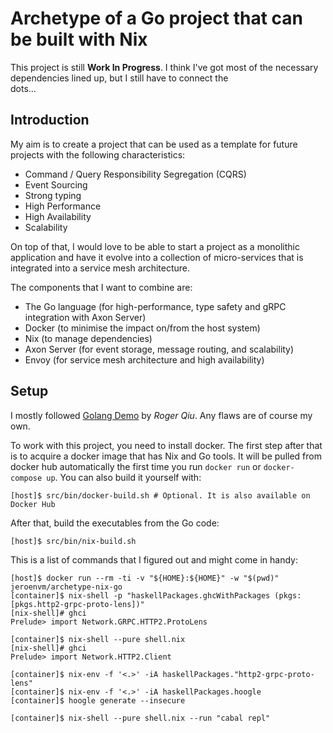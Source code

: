 # Archetype of a Go project that can be built with Nix

This project is still **Work In Progress**. I think I've got most of
the necessary dependencies lined up, but I still have to connect the  
dots...

## Introduction

My aim is to create a project that
can be used as a template for future projects with the following
characteristics:
* Command / Query Responsibility Segregation (CQRS)
* Event Sourcing
* Strong typing
* High Performance
* High Availability
* Scalability

On top of that, I would love to be able to start a project as a monolithic
application and have it evolve into a collection of micro-services that is
integrated into a service mesh architecture.

The components that I want to combine are:
* The Go language (for high-performance, type safety and gRPC integration with Axon Server)
* Docker (to minimise the impact on/from the host system)
* Nix (to manage dependencies)
* Axon Server (for event storage, message routing, and scalability)
* Envoy (for service mesh architecture and high availability)

## Setup

I mostly followed [Golang Demo](https://github.com/MatrixAI/Golang-Demo)
by _Roger Qiu_. Any flaws are of course my own.

To work with this project, you need to install docker. The first step after
that is to acquire a docker image that has Nix and Go tools. It will be pulled from
docker hub automatically the first time you run `docker run` or
`docker-compose up`. You can also build it yourself with:
```
[host]$ src/bin/docker-build.sh # Optional. It is also available on Docker Hub
```

After that, build the executables from the Go code:
```
[host]$ src/bin/nix-build.sh
```

This is a list of commands that I figured out and might come in handy:
```
[host]$ docker run --rm -ti -v "${HOME}:${HOME}" -w "$(pwd)" jeroenvm/archetype-nix-go
[container]$ nix-shell -p "haskellPackages.ghcWithPackages (pkgs: [pkgs.http2-grpc-proto-lens])"
[nix-shell]# ghci
Prelude> import Network.GRPC.HTTP2.ProtoLens

[container]$ nix-shell --pure shell.nix
[nix-shell]# ghci
Prelude> import Network.HTTP2.Client

[container]$ nix-env -f '<.>' -iA haskellPackages."http2-grpc-proto-lens"
[container]$ nix-env -f '<.>' -iA haskellPackages.hoogle
[container]$ hoogle generate --insecure

[container]$ nix-shell --pure shell.nix --run "cabal repl"
```
